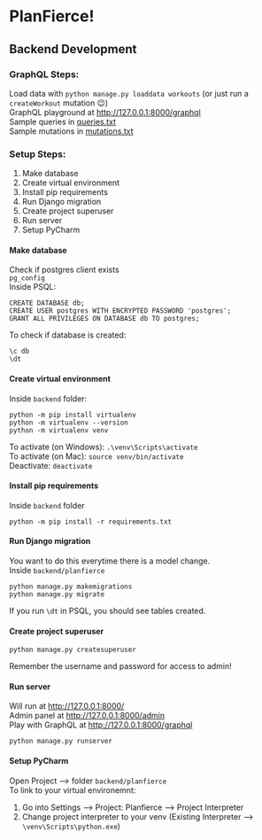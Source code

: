 # PlanFierce!

## Backend Development

### GraphQL Steps:
Load data with `python manage.py loaddata workouts` (or just run a `createWorkout` mutation :wink:)  
GraphQL playground at http://127.0.0.1:8000/graphql  
Sample queries in [queries.txt](backend/queries.txt)  
Sample mutations in [mutations.txt](backend/mutations.txt)


### Setup Steps:
1. Make database
1. Create virtual environment
1. Install pip requirements
1. Run Django migration
1. Create project superuser
1. Run server
1. Setup PyCharm

#### Make database
Check if postgres client exists  
`pg_config`  
Inside PSQL:
```
CREATE DATABASE db;
CREATE USER postgres WITH ENCRYPTED PASSWORD 'postgres';
GRANT ALL PRIVILEGES ON DATABASE db TO postgres;
```
To check if database is created:
```
\c db
\dt
```

#### Create virtual environment
Inside `backend` folder:
```
python -m pip install virtualenv
python -m virtualenv --version
python -m virtualenv venv
```
To activate (on Windows): `.\venv\Scripts\activate`  
To activate (on Mac): `source venv/bin/activate`  
Deactivate: `deactivate`

#### Install pip requirements
Inside `backend` folder
```
python -m pip install -r requirements.txt
```

#### Run Django migration
You want to do this everytime there is a model change.  
Inside `backend/planfierce`
```
python manage.py makemigrations
python manage.py migrate
```
If you run `\dt` in PSQL, you should see tables created.

#### Create project superuser
```
python manage.py createsuperuser
```
Remember the username and password for access to admin!

#### Run server
Will run at http://127.0.0.1:8000/  
Admin panel at http://127.0.0.1:8000/admin  
Play with GraphQL at http://127.0.0.1:8000/graphql 
```
python manage.py runserver
```

#### Setup PyCharm
Open Project --> folder `backend/planfierce`  
To link to your virtual environemnt:
1. Go into Settings --> Project: Planfierce --> Project Interpreter
1. Change project interpreter to your venv (Existing Interpreter --> `\venv\Scripts\python.exe`)
